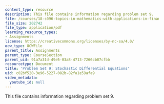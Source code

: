 ```yaml
---
content_type: resource
description: This file contains information regarding problem set 9.
file: /courses/18-s096-topics-in-mathematics-with-applications-in-finance-fall-2013/c02bf5203e965227082b82fa1e59afa9_MIT18_S096F13_pset9.pdf
file_size: 202742
file_type: application/pdf
learning_resource_types:
- Assignments
license: https://creativecommons.org/licenses/by-nc-sa/4.0/
ocw_type: OCWFile
parent_title: Assignments
parent_type: CourseSection
parent_uid: 91a7a31d-49e5-03a8-4713-7266cb07cfbb
resourcetype: Document
title: 'Problem Set 9: Stochastic Differential Equations'
uid: c02bf520-3e96-5227-082b-82fa1e59afa9
video_metadata:
  youtube_id: null
---
```

This file contains information regarding problem set 9.